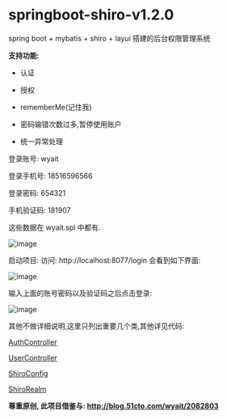 # springboot-shiro-v1.2.0
spring boot + mybatis + shiro + layui 搭建的后台权限管理系统  

**支持功能:** 

* 认证

* 授权

* rememberMe(记住我)

* 密码输错次数过多,暂停使用账户

* 统一异常处理


登录账号: wyait

登录手机号: 18516596566

登录密码: 654321

手机验证码: 181907

这些数据在 wyait.spl 中都有.

![image](https://github.com/haoxiaoyong1014/springboot-shiro-v1.2.0/raw/master/src/main/java/com/wyait/manage/images/wyait.jpeg)

启动项目: 访问: http://localhost:8077/login 会看到如下界面:

![image](https://github.com/haoxiaoyong1014/springboot-shiro-v1.2.0/raw/master/src/main/java/com/wyait/manage/images/s4.jpeg)

输入上面的账号密码以及验证码之后点击登录: 

![image](https://github.com/haoxiaoyong1014/springboot-shiro-v1.2.0/raw/master/src/main/java/com/wyait/manage/images/s3.jpeg)

其他不做详细说明,这里只列出重要几个类,其他详见代码:  

<a href="https://github.com/haoxiaoyong1014/common-friends">AuthController</a>

<a href="https://github.com/haoxiaoyong1014/common-friends">UserController</a>

<a href="https://github.com/haoxiaoyong1014/common-friends">ShiroConfig</a>

<a href="https://github.com/haoxiaoyong1014/common-friends">ShiroRealm</a>


**尊重原创, 此项目借鉴与: http://blog.51cto.com/wyait/2082803** 


